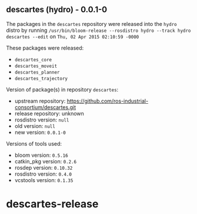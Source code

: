 ## descartes (hydro) - 0.0.1-0

The packages in the `descartes` repository were released into the `hydro` distro by running `/usr/bin/bloom-release --rosdistro hydro --track hydro descartes --edit` on `Thu, 02 Apr 2015 02:10:59 -0000`

These packages were released:
- `descartes_core`
- `descartes_moveit`
- `descartes_planner`
- `descartes_trajectory`

Version of package(s) in repository `descartes`:
- upstream repository: https://github.com/ros-industrial-consortium/descartes.git
- release repository: unknown
- rosdistro version: `null`
- old version: `null`
- new version: `0.0.1-0`

Versions of tools used:
- bloom version: `0.5.16`
- catkin_pkg version: `0.2.6`
- rosdep version: `0.10.32`
- rosdistro version: `0.4.0`
- vcstools version: `0.1.35`


# descartes-release
